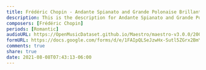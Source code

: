 ```yaml
---
title: Frédéric Chopin - Andante Spianato and Grande Polonaise Brillante Op. 22 (3)
description: This is the description for Andante Spianato and Grande Polonaise Brillante Op. 22 by Frédéric Chopin
composers: [Frédéric Chopin]
periods: [Romantic]
audioURL: https://OpenMusicDataset.github.io/Maestro/maestro-v3.0.0/2009/MIDI-Unprocessed_13_R1_2009_01-03_ORIG_MID--AUDIO_13_R1_2009_13_R1_2009_03_WAV.midi
formURL: https://docs.google.com/forms/d/e/1FAIpQLSeJzwHx-Sutl5ZGrx2BmYg6_Rx8sj7pc-LvPjz9V97VGaxikg/viewform
comments: true
share: true
date: 2021-08-08T07:43:13-06:00
---
```

